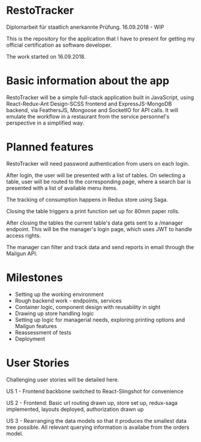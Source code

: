 # RestoTracker
Diplomarbeit für staatlich anerkannte Prüfung. 16.09.2018 - WIP

This is the repository for the application that I have to present for getting my official certification as software developer.

The work started on 16.09.2018.

# Basic information about the app

RestoTracker will be a simple full-stack application built in JavaScript, using React-Redux-Ant Design-SCSS frontend and ExpressJS-MongoDB backend, via FeathersJS, Mongoose and SocketIO for API calls. It will emulate the workflow in a restaurant from the service personnel's perspective in a simplified way.

# Planned features

RestoTracker will need password authentication from users on each login.

After login, the user will be presented with a list of tables. On selecting a table, user will be routed to the corresponding page, where a search bar is presented with a list of available menu items.

The tracking of consumption happens in Redux store using Saga.

Closing the table triggers a print function set up for 80mm paper rolls.

After closing the tables the current table's data gets sent to a /manager endpoint. This will be the manager's login page, which uses JWT to handle access rights.

The manager can filter and track data and send reports in email through the Mailgun API.

# Milestones

- Setting up the working environment
- Rough backend work - endpoints, services
- Container logic, component design with reusability in sight
- Drawing up store handling logic
- Setting up logic for managerial needs, exploring printing options and Mailgun features
- Reassessment of tests
- Deployment

# User Stories

Challenging user stories will be detailed here.

US 1 - Frontend backbone switched to React-Slingshot for convenience

US 2 - Frontend: Basic url routing drawn up, store set up, redux-saga implemented, layouts deployed, authorization drawn up

US 3 - Rearranging the data models so that it produces the smallest data tree possible. All relevant querying information is availabe from the orders model.
